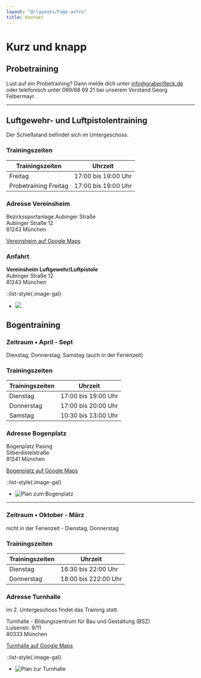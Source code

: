 ```yaml
---
layout: "@/layouts/Page.astro"
title: Kontakt
---
```

# Kurz und knapp

## Probetraining

Lust auf ein Probetraining? Dann melde dich unter [info@grabenfleck.de](mailto:info@grabenfleck.de) oder telefonisch unter 089/88 69 21 bei unserem Vorstand Georg Felbermayr.

- - -

## Luftgewehr- und Luftpistolentraining

Der Schießstand befindet sich im Untergeschoss.

### Trainingszeiten

| Trainingszeiten       | Uhrzeit             |
| --------------------- | ------------------- |
| Freitag               | 17:00 bis 19:00 Uhr |
| Probetraining Freitag | 17:00 bis 19:00 Uhr |

### Adresse Vereinsheim

Bezirkssportanlage Aubinger Straße\
Aubinger Straße 12\
81243 München

<i class="bi bi-geo-alt"></i> [Vereinsheim auf Google Maps](https://maps.app.goo.gl/EmvyStMU6MaJYw6e8)

### Anfahrt

**Vereinsheim Luftgewehr/Luftpistole**\
Aubinger Straße 12\
81243 München

::list-style{.image-gal}

* ![](/images/uploads/anfahrt_vheim.jpg)

## Bogentraining

### Zeitraum • April - Sept

Dienstag, Donnerstag, Samstag (auch in der Ferienzeit)

### Trainingszeiten

| Trainingszeiten | Uhrzeit             |
| --------------- | ------------------- |
| Dienstag        | 17:00 bis 19:00 Uhr |
| Donnerstag      | 17:00 bis 20:00 Uhr |
| Samstag         | 10:30 bis 13:00 Uhr |

### Adresse Bogenplatz

Bogenplatz Pasing\
Silberdistelstraße\
81241 München

<i class="bi bi-geo-alt"></i> [Bogenplatz auf Google Maps](https://maps.app.goo.gl/WEcgBWoPgvcRTSW5A)

::list-style{.image-gal}

* ![Plan zum Bogenplatz](/images/uploads/anfahrt_platz.jpg)

- - -

### Zeitraum • Oktober - März

nicht in der Ferienzeit - Dienstag, Donnerstag

### Trainingszeiten

| Trainingszeiten | Uhrzeit              |
| --------------- | -------------------- |
| Dienstag        | 16:30 bis 22:00 Uhr  |
| Donnerstag      | 18:00 bis 222:00 Uhr |

### Adresse Turnhalle

im 2. Untergeschoss findet das Training statt.

Turnhalle - Bildungszentrum für Bau und Gestaltung (BSZ)\
Luisenstr. 9/11\
80333 München

<i class="bi bi-geo-alt"></i> [Turnhalle auf Google Maps](https://maps.app.goo.gl/YtKrHWjMFgvDUe826)

::list-style{.image-gal}

* ![Plan zur Turnhalle](/images/uploads/anfahrt_halle.jpg)
